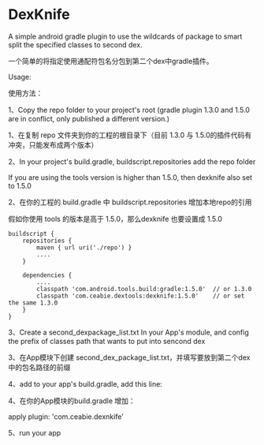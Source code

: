 # DexKnife
A simple android gradle plugin to use the wildcards of package to smart split the specified classes to second dex.

一个简单的将指定使用通配符包名分包到第二个dex中gradle插件。

Usage:

使用方法：

1、Copy the repo folder to your project's root (gradle plugin 1.3.0 and 1.5.0 are in conflict, only published a different version.)

1、在复制 repo 文件夹到你的工程的根目录下（目前 1.3.0 与 1.5.0的插件代码有冲突，只能发布成两个版本）

2、In your project's build.gradle, buildscript.repositories add the repo folder

   If you are using the tools version is higher than 1.5.0, then dexknife also set to 1.5.0

2、在你的工程的 build.gradle 中 buildscript.repositories 增加本地repo的引用

   假如你使用 tools 的版本是高于 1.5.0，那么dexknife 也要设置成 1.5.0
   
    buildscript {
        repositories {
            maven { url uri('./repo') }
            ....
        }
        
        dependencies {
            ....
            classpath 'com.android.tools.build:gradle:1.5.0'  // or 1.3.0
            classpath 'com.ceabie.dextools:dexknife:1.5.0'    // or set the same 1.3.0
        }
    }

3、Create a second_dexpackage_list.txt In your App's module, and config the prefix of classes path that wants to put into sencond dex

3、在App模块下创建 second_dex_package_list.txt，并填写要放到第二个dex中的包名路径的前缀

4、add to your app's build.gradle, add this line:

4、在你的App模块的build.gradle 增加：

apply plugin: 'com.ceabie.dexnkife'


5、run your app


